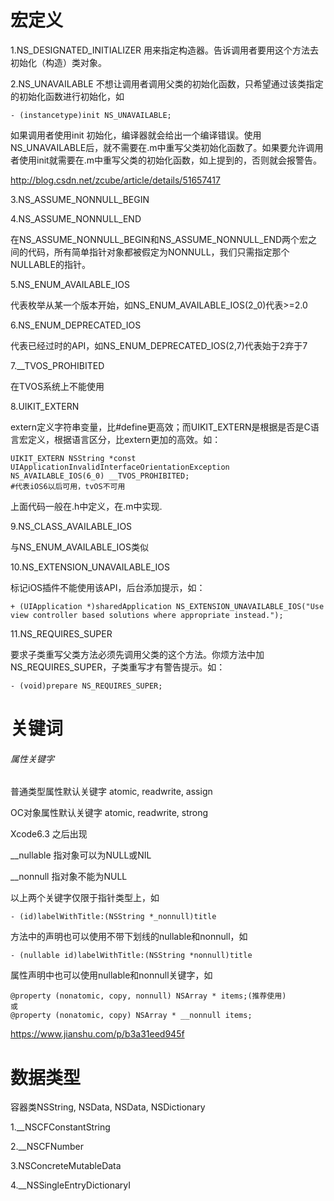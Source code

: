 # 宏定义

1.NS_DESIGNATED_INITIALIZER 用来指定构造器。告诉调用者要用这个方法去初始化（构造）类对象。

2.NS_UNAVAILABLE 不想让调用者调用父类的初始化函数，只希望通过该类指定的初始化函数进行初始化，如

```
- (instancetype)init NS_UNAVAILABLE;
```

如果调用者使用init 初始化，编译器就会给出一个编译错误。使用NS_UNAVAILABLE后，就不需要在.m中重写父类初始化函数了。如果要允许调用者使用init就需要在.m中重写父类的初始化函数，如上提到的，否则就会报警告。

http://blog.csdn.net/zcube/article/details/51657417

3.NS_ASSUME_NONNULL_BEGIN

4.NS_ASSUME_NONNULL_END

在NS_ASSUME_NONNULL_BEGIN和NS_ASSUME_NONNULL_END两个宏之间的代码，所有简单指针对象都被假定为NONNULL，我们只需指定那个NULLABLE的指针。

5.NS_ENUM_AVAILABLE_IOS

代表枚举从某一个版本开始，如NS_ENUM_AVAILABLE_IOS(2_0)代表>=2.0

6.NS_ENUM_DEPRECATED_IOS

代表已经过时的API，如NS_ENUM_DEPRECATED_IOS(2,7)代表始于2弃于7

7.__TVOS_PROHIBITED

在TVOS系统上不能使用

8.UIKIT_EXTERN

extern定义字符串变量，比#define更高效；而UIKIT_EXTERN是根据是否是C语言宏定义，根据语言区分，比extern更加的高效。如：

```
UIKIT_EXTERN NSString *const UIApplicationInvalidInterfaceOrientationException NS_AVAILABLE_IOS(6_0) __TVOS_PROHIBITED;
#代表iOS6以后可用，tvOS不可用
```

上面代码一般在.h中定义，在.m中实现.

9.NS_CLASS_AVAILABLE_IOS

与NS_ENUM_AVAILABLE_IOS类似

10.NS_EXTENSION_UNAVAILABLE_IOS

标记iOS插件不能使用该API，后台添加提示，如：

```
+ (UIApplication *)sharedApplication NS_EXTENSION_UNAVAILABLE_IOS("Use view controller based solutions where appropriate instead.");
```

11.NS_REQUIRES_SUPER

要求子类重写父类方法必须先调用父类的这个方法。你烦方法中加NS_REQUIRES_SUPER，子类重写才有警告提示。如：

```
- (void)prepare NS_REQUIRES_SUPER;
```



# 关键词

###### 属性关键字

普通类型属性默认关键字 atomic, readwrite, assign

OC对象属性默认关键字 atomic, readwrite, strong



Xcode6.3 之后出现

__nullable 指对象可以为NULL或NIL

__nonnull 指对象不能为NULL

以上两个关键字仅限于指针类型上，如

```
- (id)labelWithTitle:(NSString *_nonnull)title
```

方法中的声明也可以使用不带下划线的nullable和nonnull，如

```
- (nullable id)labelWithTitle:(NSString *nonnull)title
```

属性声明中也可以使用nullable和nonnull关键字，如

```
@property (nonatomic, copy, nonnull) NSArray * items;(推荐使用)
或
@property (nonatomic, copy) NSArray * __nonnull items;
```

https://www.jianshu.com/p/b3a31eed945f



# 数据类型

容器类NSString, NSData, NSData, NSDictionary

1.__NSCFConstantString

2.__NSCFNumber

3.NSConcreteMutableData

4.__NSSingleEntryDictionaryI